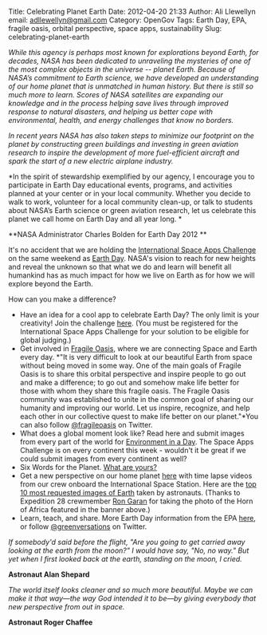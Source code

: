 Title: Celebrating Planet Earth
Date: 2012-04-20 21:33
Author: Ali Llewellyn
email: adllewellyn@gmail.com
Category: OpenGov
Tags: Earth Day, EPA, fragile oasis, orbital perspective, space apps, sustainability
Slug: celebrating-planet-earth

*While this agency is perhaps most known for explorations beyond Earth,
for decades, NASA has been dedicated to unraveling the mysteries of one
of the most complex objects in the universe -- planet Earth. Because of
NASA’s commitment to Earth science, we have developed an understanding
of our home planet that is unmatched in human history. But there is
still so much more to learn. Scores of NASA satellites are expanding our
knowledge and in the process helping save lives through improved
response to natural disasters, and helping us better cope with
environmental, health, and energy challenges that know no borders.*

*In recent years NASA has also taken steps to minimize our footprint on
the planet by constructing green buildings and investing in green
aviation research to inspire the development of more fuel-efficient
aircraft and spark the start of a new electric airplane industry.*

*In the spirit of stewardship exemplified by our agency, I encourage you
to participate in Earth Day educational events, programs, and activities
planned at your center or in your local community. Whether you decide to
walk to work, volunteer for a local community clean-up, or talk to
students about NASA’s Earth science or green aviation research, let us
celebrate this planet we call home on Earth Day and all year long. *

**NASA Administrator Charles Bolden for Earth Day 2012 **

It's no accident that we are holding the [International Space Apps
Challenge][] on the same weekend as [Earth Day][]. NASA's vision
to reach for new heights and reveal the unknown so that what we do and
learn will benefit all humankind has as much impact for how we live on
Earth as for how we will explore beyond the Earth.

How can you make a difference?

-   Have an idea for a cool app to celebrate Earth Day? The only limit
    is your creativity! Join the challenge [here][]. (You must be
    registered for the International Space Apps Challenge for your
    solution to be eligible for global judging.)
-   Get involved in [Fragile Oasis][], where we are connecting Space and
    Earth every day. *"It is very difficult to look at our beautiful
    Earth from space without being moved in some way. One of the main
    goals of Fragile Oasis is to share this orbital perspective and
    inspire people to go out and make a difference; to go out and
    somehow make life better for those with whom they share this fragile
    oasis. The Fragile Oasis community was established to unite in the
    common goal of sharing our humanity and improving our world. Let us
    inspire, recognize, and help each other in our collective quest to
    make life better on our planet."*You can also follow
    [@fragileoasis][] on Twitter.
-   What does a global moment look like? Read here and submit images
    from every part of the world for [Environment in a Day][]. The Space
    Apps Challenge is on every continent this week - wouldn't it be
    great if we could submit images from every continent as well?
-   Six Words for the Planet. [What are yours?][]
-   Get a new perspective on our home planet [here][1] with time lapse
    videos from our crew onboard the International Space Station. Here
    are the [top 10 most requested images of Earth][] taken by
    astronauts. (Thanks to Expedition 28 crewmember [Ron Garan][] for
    taking the photo of the Horn of Africa featured in the banner
    above.)
-   Learn, teach, and share. More Earth Day information from the EPA
    [here][Earth Day], or follow [@greenversations][] on Twitter.

<div>

*If somebody'd said before the flight, "Are you going to get carried
away looking at the earth from the moon?" I would have say, "No, no
way." But yet when I first looked back at the earth, standing on the
moon, I cried.*

**Astronaut Alan Shepard**

*The world itself looks cleaner and so much more beautiful. Maybe we can
make it that way—the way God intended it to be—by giving everybody that
new perspective from out in space.*

**Astronaut Roger Chaffee**

</div>

  [International Space Apps Challenge]: http://spaceappschallenge.org/
  [Earth Day]: http://www.epa.gov/earthday/
  [here]: http://spaceappschallenge.org/challenge/earth-day-space-data-planet/
  [Fragile Oasis]: http://www.fragileoasis.org/
  [@fragileoasis]: https://twitter.com/#!/fragileoasis
  [Environment in a Day]: http://blog.epa.gov/epplocations/2012/03/4-22-12-environment-in-a-day/
  [What are yours?]: http://blog.epa.gov/blog/2012/04/sixwords/
  [1]: http://eol.jsc.nasa.gov/Videos/CrewEarthObservationsVideos/
  [top 10 most requested images of Earth]: http://www.nasa.gov/topics/earth/features/astronauts_eyes.html
  [Ron Garan]: http://open.nasa.gov/blog/author/rgaran/
  [@greenversations]: https://twitter.com/#!/greenversations
